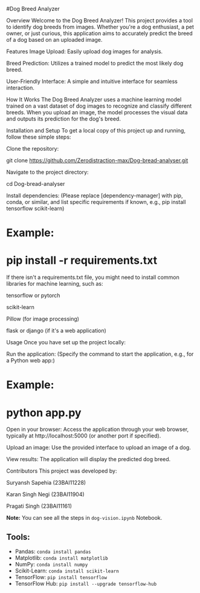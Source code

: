 #Dog Breed Analyzer

Overview
Welcome to the Dog Breed Analyzer! This project provides a tool to identify dog breeds from images. Whether you're a dog enthusiast, a pet owner, or just curious, this application aims to accurately predict the breed of a dog based on an uploaded image.

Features
Image Upload: Easily upload dog images for analysis.

Breed Prediction: Utilizes a trained model to predict the most likely dog breed.

User-Friendly Interface: A simple and intuitive interface for seamless interaction.

How It Works
The Dog Breed Analyzer uses a machine learning model trained on a vast dataset of dog images to recognize and classify different breeds. When you upload an image, the model processes the visual data and outputs its prediction for the dog's breed.

Installation and Setup
To get a local copy of this project up and running, follow these simple steps:

Clone the repository:

git clone https://github.com/Zerodistraction-max/Dog-bread-analyser.git

Navigate to the project directory:

cd Dog-bread-analyser

Install dependencies:
(Please replace [dependency-manager] with pip, conda, or similar, and list specific requirements if known, e.g., pip install tensorflow scikit-learn)

# Example:
# pip install -r requirements.txt

If there isn't a requirements.txt file, you might need to install common libraries for machine learning, such as:

tensorflow or pytorch

scikit-learn

Pillow (for image processing)

flask or django (if it's a web application)

Usage
Once you have set up the project locally:

Run the application:
(Specify the command to start the application, e.g., for a Python web app:)

# Example:
# python app.py

Open in your browser:
Access the application through your web browser, typically at http://localhost:5000 (or another port if specified).

Upload an image:
Use the provided interface to upload an image of a dog.

View results:
The application will display the predicted dog breed.

Contributors
This project was developed by:

Suryansh Sapehia (23BAI11228)

Karan Singh Negi (23BAI11904)

Pragati Singh (23BAI11161)


**Note:** You can see all the steps in `dog-vision.ipynb` Notebook.

## Tools:

* Pandas: `conda install pandas`
* Matplotlib: `conda install matplotlib`
* NumPy: `conda install numpy`
* Scikit-Learn: `conda install scikit-learn`
* TensorFlow: `pip install tensorflow`
* TensorFlow Hub: `pip install --upgrade tensorflow-hub`
